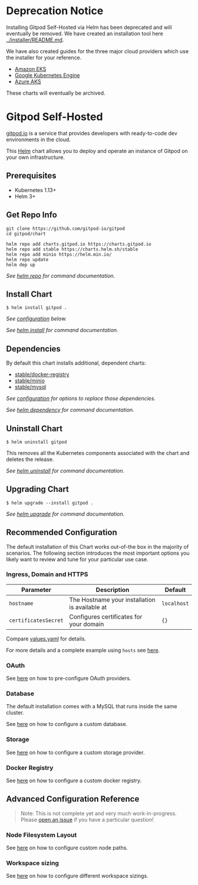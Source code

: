 # Deprecation Notice

Installing Gitpod Self-Hosted via Helm has been deprecated and will eventually be removed. We have created an installation tool here [../installer/README.md](../installer/README.md).

We have also created guides for the three major cloud providers which use the installer for your reference.

- [Amazon EKS](https://github.com/gitpod-io/gitpod-eks-guide)
- [Google Kubernetes Engine](https://github.com/gitpod-io/gitpod-gke-guide)
- [Azure AKS](https://github.com/gitpod-io/gitpod-microsoft-aks-guide)

These charts will eventually be archived.

# Gitpod Self-Hosted

[gitpod.io](https://gitpod.io) is a service that provides developers with ready-to-code dev environments in the cloud.

This [Helm](https://helm.sh) chart allows you to deploy and operate an instance of Gitpod on your own infrastructure.

## Prerequisites

- Kubernetes 1.13+
- Helm 3+

## Get Repo Info

```console
git clone https://github.com/gitpod-io/gitpod
cd gitpod/chart

helm repo add charts.gitpod.io https://charts.gitpod.io
helm repo add stable https://charts.helm.sh/stable
helm repo add minio https://helm.min.io/
helm repo update
helm dep up
```

_See [helm repo](https://helm.sh/docs/helm/helm_repo/) for command documentation._

## Install Chart

```console
$ helm install gitpod .
```

_See [configuration](#configuration) below._

_See [helm install](https://helm.sh/docs/helm/helm_install/) for command documentation._

## Dependencies

By default this chart installs additional, dependent charts:

- [stable/docker-registry](https://github.com/helm/charts/tree/master/stable/docker-registry)
- [stable/minio](https://github.com/minio/charts)
- [stable/mysql](https://github.com/helm/charts/tree/master/stable/mysql)

_See [configuration](#configuration) for options to replace those dependencies._

_See [helm dependency](https://helm.sh/docs/helm/helm_dependency/) for command documentation._

## Uninstall Chart

```console
$ helm uninstall gitpod
```

This removes all the Kubernetes components associated with the chart and deletes the release.

_See [helm uninstall](https://helm.sh/docs/helm/helm_uninstall/) for command documentation._

## Upgrading Chart

```console
$ helm upgrade --install gitpod .
```

_See [helm upgrade](https://helm.sh/docs/helm/helm_upgrade/) for command documentation._

## Recommended Configuration

The default installation of this Chart works out-of-the box in the majority of scenarios. The following section
introduces the most important options you likely want to review and tune for your particular use case.

### Ingress, Domain and HTTPS

| Parameter            | Description                                    | Default     |
| -------------------- | ---------------------------------------------- | ----------- |
| `hostname`           | The Hostname your installation is available at | `localhost` |
| `certificatesSecret` | Configures certificates for your domain        | `{}`        |

Compare [values.yaml](./values.yaml) for details.

For more details and a complete example using `hosts` see [here](https://www.gitpod.io/docs/self-hosted/latest/install/configure-ingress/).

### OAuth

See [here](https://www.gitpod.io/docs/self-hosted/latest/install/oauth/) on how to pre-configure OAuth providers.

### Database

The default installation comes with a MySQL that runs inside the same cluster.

See [here](https://www.gitpod.io/docs/self-hosted/latest/install/database/) on how to configure a custom database.

### Storage

See [here](https://www.gitpod.io/docs/self-hosted/latest/install/storage/) on how to configure a custom storage provider.

### Docker Registry

See [here](https://www.gitpod.io/docs/self-hosted/latest/install/docker-registry/) on how to configure a custom docker registry.

## Advanced Configuration Reference

> Note: This is not complete yet and very much work-in-progress. Please [open an issue](https://github.com/gitpod-io/gitpod/issues/new?template=question.md) if you have a particular question!

### Node Filesystem Layout

See [here](https://www.gitpod.io/docs/self-hosted/latest/install/nodes/) on how to configure custom node paths.

### Workspace sizing

See [here](https://www.gitpod.io/docs/self-hosted/latest/install/workspaces/) on how to configure different workspace sizings.
